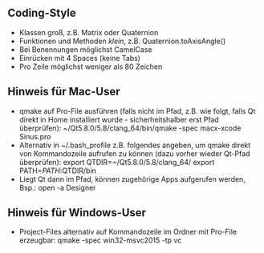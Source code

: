 Coding-Style
------------------------------------------------------------------------------

* Klassen groß, z.B. Matrix oder Quaternion
* Funktionen und Methoden _klein_, z.B. Quaternion.toAxisAngle()
* Bei Benennungen möglichst CamelCase
* Einrücken mit 4 Spaces (keine Tabs)
* Pro Zeile möglichst weniger als 80 Zeichen


Hinweis für Mac-User
------------------------------------------------------------------------------

* qmake auf Pro-File ausführen (falls nicht im Pfad, z.B. wie folgt, falls Qt
  direkt in Home installiert wurde - sicherheitshalber erst Pfad überprüfen):
  ~/Qt5.8.0/5.8/clang_64/bin/qmake -spec macx-xcode Sinus.pro
* Alternativ in ~/.bash_profile z.B. folgendes angeben, um qmake direkt von
  Kommandozeile aufrufen zu können (dazu vorher wieder Qt-Pfad überprüfen):
  export QTDIR=~/Qt5.8.0/5.8/clang_64/
  export PATH=$PATH:$QTDIR/bin
* Liegt Qt dann im Pfad, können zugehörige Apps aufgerufen werden, Bsp.:
  open -a Designer
  

Hinweis für Windows-User
------------------------------------------------------------------------------

* Project-Files alternativ auf Kommandozeile im Ordner mit Pro-File erzeugbar:
  qmake -spec win32-msvc2015 -tp vc
